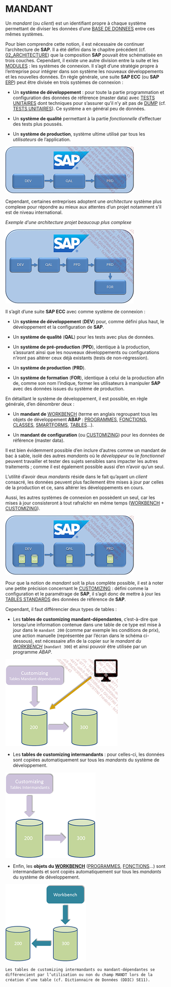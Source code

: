 # **MANDANT**

Un _mandant_ (ou _client_) est un identifiant propre à chaque système permettant de diviser les données d’une [BASE DE DONNEES]() entre ces mêmes systèmes.

Pour bien comprendre cette notion, il est nécessaire de continuer l’architecture de **SAP**. Il a été défini dans le chapitre précédent (cf. [02_ARCHITECTURE](../02_Architecture/02_Architecture.md)) que la composition **SAP** pouvait être schématisée en trois couches. Cependant, il existe une autre division entre la suite et les [MODULES](../02_Architecture/03_Modules.md) : les systèmes de connexion. Il s’agit d’une stratégie propre à l’entreprise pour intégrer dans son système les nouveaux développements et les nouvelles données. En règle générale, une suite **SAP ECC** (ou **SAP** [ERP]()) peut être divisée en trois systèmes de connexion :

- Un **système de développement** : pour toute la partie programmation et configuration des données de référence (master data) avec [TESTS UNITAIRES](../01_Programmation/05_Tests_unitaires.md) dont techniques pour s’assurer qu’il n’y ait pas de [DUMP](../07_Dump/01_Dump.md) (cf. [TESTS UNITAIRES](../01_Programmation/05_Tests_unitaires.md)). Ce système a en général peu de données.

- Un **système de qualité** permettant à la partie _fonctionnelle_ d’effectuer des tests plus poussés.

- Un **système de production**, système ultime utilisé par tous les _utilisateurs_ de l’application.

![](../ressources/03_01_01.png)

Cependant, certaines entreprises adoptent une _architecture_ système plus complexe pour répondre au mieux aux attentes d’un projet notamment s’il est de niveau international.

_Exemple d’une architecture projet beaucoup plus complexe_

![](../ressources/03_01_02.png)

Il s’agit d’une suite **SAP ECC** avec comme système de connexion :

- Un **système de développement** (**DEV**) pour, comme défini plus haut, le développement et la configuration de **SAP**.

- Un **système de qualité** (**QAL**) pour les tests avec plus de données.

- Un **système de pré-production** (**PPD**), identique à la production, s’assurant ainsi que les nouveaux développements ou configurations n’iront pas altérer ceux déjà existants (tests de non-régression).

- Un **système de production** (**PRD**).

- Un **système de formation** (**FOR**), identique à celui de la production afin de, comme son nom l’indique, former les utilisateurs à manipuler **SAP** avec des données issues du système de production.

En détaillant le système de développement, il est possible, en règle générale, d’en dénombrer deux :

- Un **mandant de** [WORKBENCH]() (terme en anglais regroupant tous les objets de développement **ABAP** : [PROGRAMMES](), [FONCTIONS](../13_Fonctions/01_Type.md), [CLASSES](../14_Classes/README.md), [SMARTFORMS](), [TABLES](../09_Tables_DB/01_Tables.md)...).

- Un **mandant de configuration** (ou [CUSTOMIZING]()) pour les données de référence (master data).

Il est bien évidemment possible d’en inclure d’autres comme un mandant de bac à sable, isolé des autres _mandants_ où le _développeur_ ou le _fonctionnel_ peuvent travailler et tester des sujets sensibles sans impacter les autres traitements ; comme il est également possible aussi d’en n’avoir qu’un seul.

L’utilité d’avoir deux _mandants_ réside dans le fait qu’ayant un _client_ consacré, les données peuvent plus facilement être mises à jour par celles de la production et ce, sans altérer les développements en cours.

Aussi, les autres systèmes de connexion en possèdent un seul, car les mises à jour consisteront à tout rafraîchir en même temps ([WORKBENCH]() + [CUSTOMIZING]()).

![](../ressources/03_01_03.png)

Pour que la notion de _mandant_ soit la plus complète possible, il est à noter une petite précision concernant le [CUSTOMIZING]() : défini comme la configuration et le paramétrage de **SAP**, il s’agit donc de mettre à jour les [TABLES STANDARDS](../10_Tables_Internes/02_Type_Standard.md) des données de référence de **SAP**.

Cependant, il faut différencier deux types de tables :

- Les **tables de customizing mandant-dépendantes**, c’est-à-dire que lorsqu’une information contenue dans une table de ce type est mise à jour dans le `mandant 200` (comme par exemple les conditions de prix), une action manuelle (représentée par l’écran dans le schéma ci-dessous), est nécessaire afin de la copier sur le _mandant du [WORKBENCH]()_ (`mandant 300`) et ainsi pouvoir être utilisée par un programme _ABAP_.

![](../ressources/03_01_04.png)

- Les **tables de customizing intermandants** : pour celles-ci, les données sont copiées automatiquement sur tous les _mandants_ du système de développement.

![](../ressources/03_01_05.png)

- Enfin, les **objets du [WORKBENCH]()** ([PROGRAMMES](), [FONCTIONS](../13_Fonctions/01_Type.md)...) sont intermandants et sont copiés automatiquement sur tous les _mandants_ du système de développement.

![](../ressources/03_01_06.png)

    Les tables de customizing intermandants ou mandant-dépendantes se différencient par l’utilisation ou non du champ MANDT lors de la création d’une table (cf. Dictionnaire de Données (DDIC) SE11).
